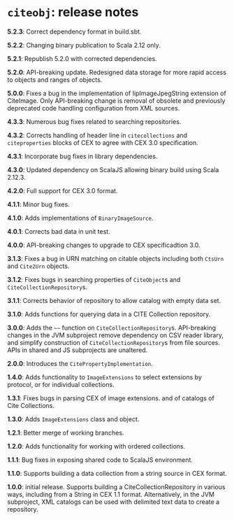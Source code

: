 # `citeobj`: release notes

**5.2.3**: Correct dependency format in build.sbt.

**5.2.2**: Changing binary publication to Scala 2.12 only.

**5.2.1**: Republish 5.2.0 with corrected dependencies.

**5.2.0**: API-breaking update. Redesigned data storage for more rapid access to objects and ranges of objects.

**5.0.0**: Fixes a bug in the implementation of IipImageJpegString extension of CiteImage.  Only API-breaking change is removal of obsolete and previously deprecated code handling configuration from XML sources.

**4.3.3**: Numerous bug fixes related to searching repositories.

**4.3.2**: Corrects handling of header line in `citecollections` and `citeproperties` blocks of CEX to agree with CEX 3.0 specification.

**4.3.1**: Incorporate bug fixes in library dependencies.

**4.3.0**: Updated dependency on ScalaJS allowing binary build using Scala 2.12.3.

**4.2.0**: Full support for CEX 3.0 format.

**4.1.1**: Minor bug fixes.

**4.1.0**: Adds  implementations of `BinaryImageSource`.

**4.0.1**: Corrects bad data in unit test.

**4.0.0**:  API-breaking changes to upgrade to CEX specificadtion 3.0.

**3.1.3**: Fixes a bug in URN matching on citable objects including both `CtsUrn` and `Cite2Urn` objects.

**3.1.2**: Fixes bugs in searching properties of `CiteObject`s and `CiteCollectionRepository`s.

**3.1.1**: Corrects behavior of repository to allow catalog with empty data set.

**3.1.0**: Adds functions for querying data in a CITE Collection repository.


**3.0.0**:  Adds the `~~` function on `CiteCollectionRepository`s.  API-breaking changes in the JVM subproject remove dependency on CSV reader library, and simplify construction of `CiteCollectionRepository`s from file sources.  APIs in shared and JS subprojects are unaltered.

**2.0.0**: Introduces the `CitePropertyImplementation`.

**1.4.0**: Adds functionality to `ImageExtensions` to select extensions by protocol, or for individual collections.

**1.3.1**:  Fixes bugs in parsing CEX of image extensions. and of catalogs of Cite Collections.

**1.3.0**:  Adds `ImageExtensions` class and object.

**1.2.1**:  Better merge of working branches.

**1.2.0**: Adds functionality for working with ordered collections.

**1.1.1**: Bug fixes in exposing shared code to ScalaJS environment.

**1.1.0**: Supports building a data collection from a string source in CEX format.

**1.0.0**: initial release.  Supports building a CiteCollectionRepository in various ways, including from a String in CEX 1.1 format.  Alternatively, in the JVM subproject, XML catalogs can be used with delimited text data to create a repository.
